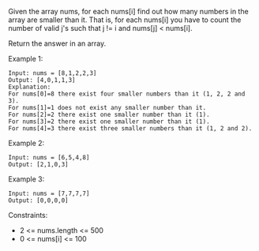 Given the array nums, for each nums[i] find out how many numbers in the array are smaller than it. That is, for each nums[i] you have to count the number of valid j's such that j != i and nums[j] < nums[i].

Return the answer in an array.


Example 1:
```
Input: nums = [8,1,2,2,3]
Output: [4,0,1,1,3]
Explanation: 
For nums[0]=8 there exist four smaller numbers than it (1, 2, 2 and 3). 
For nums[1]=1 does not exist any smaller number than it.
For nums[2]=2 there exist one smaller number than it (1). 
For nums[3]=2 there exist one smaller number than it (1). 
For nums[4]=3 there exist three smaller numbers than it (1, 2 and 2).
```

Example 2:
```
Input: nums = [6,5,4,8]
Output: [2,1,0,3]
```

Example 3:
```
Input: nums = [7,7,7,7]
Output: [0,0,0,0]
 ```

Constraints:
* 2 <= nums.length <= 500
* 0 <= nums[i] <= 100
